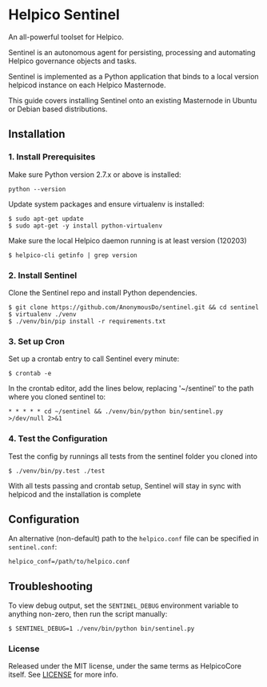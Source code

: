 # Helpico Sentinel

An all-powerful toolset for Helpico.

Sentinel is an autonomous agent for persisting, processing and automating Helpico governance objects and tasks.

Sentinel is implemented as a Python application that binds to a local version helpicod instance on each Helpico Masternode.

This guide covers installing Sentinel onto an existing Masternode in Ubuntu or Debian based distributions.

## Installation

### 1. Install Prerequisites

Make sure Python version 2.7.x or above is installed:

    python --version

Update system packages and ensure virtualenv is installed:

    $ sudo apt-get update
    $ sudo apt-get -y install python-virtualenv

Make sure the local Helpico daemon running is at least version  (120203)

    $ helpico-cli getinfo | grep version

### 2. Install Sentinel

Clone the Sentinel repo and install Python dependencies.

    $ git clone https://github.com/AnonymousDo/sentinel.git && cd sentinel
    $ virtualenv ./venv
    $ ./venv/bin/pip install -r requirements.txt

### 3. Set up Cron

Set up a crontab entry to call Sentinel every minute:

    $ crontab -e

In the crontab editor, add the lines below, replacing '~/sentinel' to the path where you cloned sentinel to:

    * * * * * cd ~/sentinel && ./venv/bin/python bin/sentinel.py >/dev/null 2>&1

### 4. Test the Configuration

Test the config by runnings all tests from the sentinel folder you cloned into

    $ ./venv/bin/py.test ./test

With all tests passing and crontab setup, Sentinel will stay in sync with helpicod and the installation is complete

## Configuration

An alternative (non-default) path to the `helpico.conf` file can be specified in `sentinel.conf`:

    helpico_conf=/path/to/helpico.conf

## Troubleshooting

To view debug output, set the `SENTINEL_DEBUG` environment variable to anything non-zero, then run the script manually:

    $ SENTINEL_DEBUG=1 ./venv/bin/python bin/sentinel.py

### License

Released under the MIT license, under the same terms as HelpicoCore itself. See [LICENSE](LICENSE) for more info.
